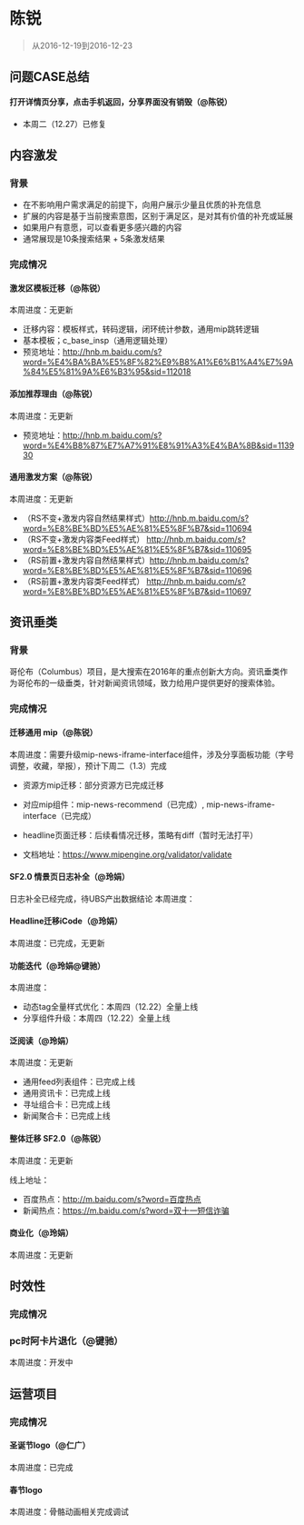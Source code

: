 
# 陈锐

> 从2016-12-19到2016-12-23


## 问题CASE总结

#### 打开详情页分享，点击手机返回，分享界面没有销毁（@陈锐）
- 本周二（12.27）已修复

## 内容激发

### 背景
- 在不影响用户需求满足的前提下，向用户展示少量且优质的补充信息
- 扩展的内容是基于当前搜索意图，区别于满足区，是对其有价值的补充或延展
- 如果用户有意愿，可以查看更多感兴趣的内容
- 通常展现是10条搜索结果 + 5条激发结果

### 完成情况

#### 激发区模板迁移（@陈锐）

本周进度：无更新

- 迁移内容：模板样式，转码逻辑，闭环统计参数，通用mip跳转逻辑
- 基本模板；c_base_insp（通用逻辑处理）
- 预览地址：http://hnb.m.baidu.com/s?word=%E4%BA%BA%E5%8F%82%E9%B8%A1%E6%B1%A4%E7%9A%84%E5%81%9A%E6%B3%95&sid=112018

#### 添加推荐理由（@陈锐）

本周进度：无更新

- 预览地址：http://hnb.m.baidu.com/s?word=%E4%B8%87%E7%A7%91%E8%91%A3%E4%BA%8B&sid=113930

#### 通用激发方案（@陈锐）

本周进度：无更新

- （RS不变+激发内容自然结果样式）http://hnb.m.baidu.com/s?word=%E8%BE%BD%E5%AE%81%E5%8F%B7&sid=110694
- （RS不变+激发内容类Feed样式）  http://hnb.m.baidu.com/s?word=%E8%BE%BD%E5%AE%81%E5%8F%B7&sid=110695
- （RS前置+激发内容自然结果样式）http://hnb.m.baidu.com/s?word=%E8%BE%BD%E5%AE%81%E5%8F%B7&sid=110696
- （RS前置+激发内容类Feed样式）  http://hnb.m.baidu.com/s?word=%E8%BE%BD%E5%AE%81%E5%8F%B7&sid=110697


## 资讯垂类

### 背景

哥伦布（Columbus）项目，是大搜索在2016年的重点创新大方向。资讯垂类作为哥伦布的一级垂类，针对新闻资讯领域，致力给用户提供更好的搜索体验。

### 完成情况

#### 迁移通用 mip（@陈锐）

本周进度：需要升级mip-news-iframe-interface组件，涉及分享面板功能（字号调整，收藏，举报），预计下周二（1.3）完成

- 资源方mip迁移：部分资源方已完成迁移
- 对应mip组件：mip-news-recommend（已完成）,  mip-news-iframe-interface（已完成）
- headline页面迁移：后续看情况迁移，策略有diff（暂时无法打平）

- 文档地址：https://www.mipengine.org/validator/validate

#### SF2.0 情景页日志补全（@玲娟）
日志补全已经完成，待UBS产出数据结论
本周进度：

#### Headline迁移iCode（@玲娟）

本周进度：已完成，无更新


#### 功能迭代（@玲娟@键驰）

本周进度：

- 动态tag全量样式优化：本周四（12.22）全量上线
- 分享组件升级：本周四（12.22）全量上线

#### 泛阅读（@玲娟）

本周进度：无更新

- 通用feed列表组件：已完成上线
- 通用资讯卡：已完成上线
- 寻址组合卡：已完成上线
- 新闻聚合卡：已完成上线

#### 整体迁移 SF2.0（@陈锐）

本周进度：无更新

线上地址：

- 百度热点：http://m.baidu.com/s?word=百度热点
- 新闻热点：https://m.baidu.com/s?word=双十一短信诈骗

#### 商业化（@玲娟）

本周进度：无更新


## 时效性

### 完成情况

### pc时阿卡片退化（@键驰）

本周进度：开发中


## 运营项目

### 完成情况

#### 圣诞节logo（@仁广）

本周进度：已完成

#### 春节logo

本周进度：骨骼动画相关完成调试


